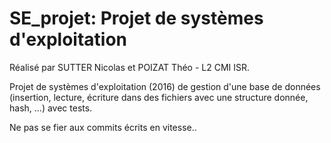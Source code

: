 # SE_projet: Projet de systèmes d'exploitation

Réalisé par SUTTER Nicolas et POIZAT Théo - L2 CMI ISR.

Projet de systèmes d'exploitation (2016) de gestion d'une base de données (insertion, lecture, écriture dans des fichiers
avec une structure donnée, hash, ...) avec tests.

Ne pas se fier aux commits écrits en vitesse..
